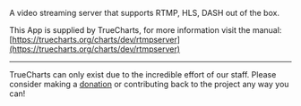 A video streaming server that supports RTMP, HLS, DASH out of the box.

This App is supplied by TrueCharts, for more information visit the manual: [https://truecharts.org/charts/dev/rtmpserver](https://truecharts.org/charts/dev/rtmpserver)

---

TrueCharts can only exist due to the incredible effort of our staff.
Please consider making a [donation](https://truecharts.org/sponsor) or contributing back to the project any way you can!
